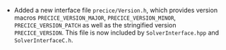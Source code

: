 - Added a new interface file `precice/Version.h`, which provides version macros `PRECICE_VERSION_MAJOR`, `PRECICE_VERSION_MINOR`, `PRECICE_VERSION_PATCH` as well as the stringified version `PRECICE_VERSION`. This file is now included by `SolverInterface.hpp` and `SolverInterfaceC.h`.

